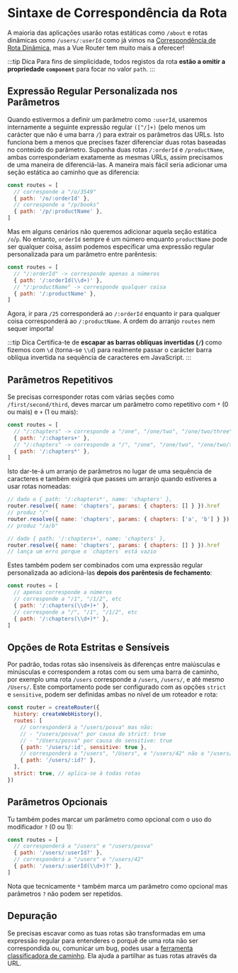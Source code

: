 # Sintaxe de Correspondência da Rota

<VueSchoolLink
  href="https://vueschool.io/lessons/vue-router-4-advanced-routes-matching-syntax"
  title="Aprenda a como usar a sintaxe de correspondência de rotas de rota avançada"
/>

A maioria das aplicações usarão rotas estáticas como `/about` e rotas dinâmicas como `/users/:userId` como já vimos na [Correspondência de Rota Dinâmica](./dynamic-matching.md), mas a Vue Router tem muito mais a oferecer!

:::tip Dica
Para fins de simplicidade, todos registos da rota **estão a omitir a propriedade `component`** para focar no valor `path`.
:::

## Expressão Regular Personalizada nos Parâmetros

Quando estivermos a definir um parâmetro como `:userId`, usaremos internamente a seguinte expressão regular `([^/]+)` (pelo menos um carácter que não é uma barra `/`) para extrair os parâmetros das URLs. Isto funciona bem a menos que precises fazer diferenciar duas rotas baseadas no conteúdo do parâmetro. Suponha duas rotas `/:orderId` e `/productName`, ambas corresponderiam exatamente as mesmas URLs, assim precisamos de uma maneira de diferenciá-las. A maneira mais fácil seria adicionar uma seção estática ao caminho que as diferencia:

```js
const routes = [
  // corresponde a "/o/3549"
  { path: '/o/:orderId' },
  // corresponde a "/p/books"
  { path: '/p/:productName' },
]
```

Mas em alguns cenários não queremos adicionar aquela seção estática `/o`/`p`. No entanto, `orderId` sempre é um número enquanto `productName` pode ser qualquer coisa, assim podemos especificar uma expressão regular personalizada para um parâmetro entre parêntesis:

```js
const routes = [
  // "/:orderId" -> corresponde apenas a números
  { path: '/:orderId(\\d+)' },
  // "/:productName" -> corresponde qualquer coisa
  { path: '/:productName' },
]
```

Agora, ir para `/25` corresponderá ao `/:orderId` enquanto ir para qualquer coisa corresponderá ao `/:productName`. A ordem do arranjo `routes` nem sequer importa!

:::tip Dica
Certifica-te de **escapar as barras oblíquas invertidas (`/`)** como fizemos com `\d` (torna-se `\\d`) para realmente passar o carácter barra oblíqua invertida na sequência de caracteres em JavaScript.
:::

## Parâmetros Repetitivos

Se precisas corresponder rotas com várias seções como `/first/second/third`, deves marcar um parâmetro como repetitivo com `*` (0 ou mais) e `+` (1 ou mais):

```js
const routes = [
  // "/:chapters" -> corresponde a "/one", "/one/two", "/one/two/three", etc
  { path: '/:chapters+' },
  // "/:chapters" -> corresponde a "/", "/one", "/one/two", "/one/two/three", etc
  { path: '/:chapters*' },
]
```

Isto dar-te-á um arranjo de parâmetros no lugar de uma sequência de caracteres e também exigirá que passes um arranjo quando estiveres a usar rotas nomeadas:

```js
// dado o { path: '/:chapters*', name: 'chapters' },
router.resolve({ name: 'chapters', params: { chapters: [] } }).href
// produz "/"
router.resolve({ name: 'chapters', params: { chapters: ['a', 'b'] } }).href
// produz "/a/b"

// dado { path: '/:chapters+', name: 'chapters' },
router.resolve({ name: 'chapters', params: { chapters: [] } }).href
// lança um erro porque o `chapters` está vazio
```

Estes também podem ser combinados com uma expressão regular personalizada ao adicioná-las **depois dos parêntesis de fechamento**:

```js
const routes = [
  // apenas corresponde a números
  // corresponde a "/1", "/1/2", etc
  { path: '/:chapters(\\d+)+' },
  // corresponde a "/", "/1", "/1/2", etc
  { path: '/:chapters(\\d+)*' },
]
```

## Opções de Rota Estritas e Sensíveis

Por padrão, todas rotas são insensíveis às diferenças entre maiúsculas e minúsculas e correspondem a rotas com ou sem uma barra de caminho, por exemplo uma rota `/users` corresponde a `/users`, `/users/`, e até mesmo `/Users/`. Este comportamento pode ser configurado com as opções `strict` e `sensitive`, podem ser definidas ambas no nível de um roteador e rota:

```js
const router = createRouter({
  history: createWebHistory(),
  routes: [
    // corresponderá a "/users/posva" mas não:
    // - "/users/posva/" por causa do strict: true
    // - "/Users/posva" por causa do sensitive: true
    { path: '/users/:id', sensitive: true },
    // corresponderá a "/users", "/Users", e "/users/42" não a "/users/" ou "/users/42/"
    { path: '/users/:id?' },
  ],
  strict: true, // aplica-se à todas rotas
})
```

## Parâmetros Opcionais

Tu também podes marcar um parâmetro como opcional com o uso do modificador `?` (0 ou 1):

```js
const routes = [
  // corresponderá a "/users" e "/users/posva"
  { path: '/users/:userId?' },
  // corresponderá a "/users" e "/users/42"
  { path: '/users/:userId(\\d+)?' },
]
```

Nota que tecnicamente `*` também marca um parâmetro como opcional mas parâmetros `?` não podem ser repetidos.

## Depuração

Se precisas escavar como as tuas rotas são transformadas em uma expressão regular para entenderes o porquê de uma rota não ser correspondida ou, comunicar um bug, podes usar a [ferramenta classificadora de caminho](https://paths.esm.dev/?p=AAMeJSyAwR4UbFDAFxAcAGAIJXMAAA..#). Ela ajuda a partilhar as tuas rotas através da URL.
